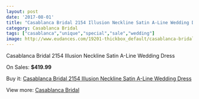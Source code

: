 ```yaml
---
layout: post
date: '2017-08-01'
title: "Casablanca Bridal 2154 Illusion Neckline Satin A-Line Wedding Dress"
category: Casablanca Bridal
tags: ["casablanca","unique","special","sale","wedding"]
image: http://www.eudances.com/19201-thickbox_default/casablanca-bridal-2154-illusion-neckline-satin-a-line-wedding-dress.jpg
---
```

Casablanca Bridal 2154 Illusion Neckline Satin A-Line Wedding Dress

On Sales: **$419.99**
<a href="https://www.eudances.com/en/casablanca-bridal/5717-casablanca-bridal-2154-illusion-neckline-satin-a-line-wedding-dress.html"><amp-img layout="responsive" width="600" height="600" src="//www.eudances.com/19201-thickbox_default/casablanca-bridal-2154-illusion-neckline-satin-a-line-wedding-dress.jpg" alt="Casablanca Bridal 2154 Illusion Neckline Satin A-Line Wedding Dress 0" /></a>
<a href="https://www.eudances.com/en/casablanca-bridal/5717-casablanca-bridal-2154-illusion-neckline-satin-a-line-wedding-dress.html"><amp-img layout="responsive" width="600" height="600" src="//www.eudances.com/19203-thickbox_default/casablanca-bridal-2154-illusion-neckline-satin-a-line-wedding-dress.jpg" alt="Casablanca Bridal 2154 Illusion Neckline Satin A-Line Wedding Dress 1" /></a>
<a href="https://www.eudances.com/en/casablanca-bridal/5717-casablanca-bridal-2154-illusion-neckline-satin-a-line-wedding-dress.html"><amp-img layout="responsive" width="600" height="600" src="//www.eudances.com/19202-thickbox_default/casablanca-bridal-2154-illusion-neckline-satin-a-line-wedding-dress.jpg" alt="Casablanca Bridal 2154 Illusion Neckline Satin A-Line Wedding Dress 2" /></a>

Buy it: [Casablanca Bridal 2154 Illusion Neckline Satin A-Line Wedding Dress](https://www.eudances.com/en/casablanca-bridal/5717-casablanca-bridal-2154-illusion-neckline-satin-a-line-wedding-dress.html "Casablanca Bridal 2154 Illusion Neckline Satin A-Line Wedding Dress")

View more: [Casablanca Bridal](https://www.eudances.com/en/4-casablanca-bridal "Casablanca Bridal")